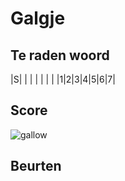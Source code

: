 # Galgje

## Te raden woord

|S| | | | | | |
|1|2|3|4|5|6|7|

## Score
![gallow](./images/1.png)

## Beurten

